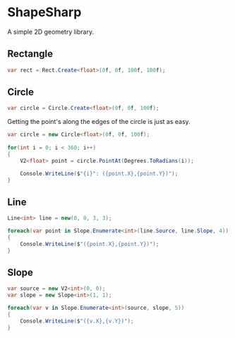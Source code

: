 # ShapeSharp
 
A simple 2D geometry library.

## Rectangle

```cs
var rect = Rect.Create<float>(0f, 0f, 100f, 100f);
```

## Circle

```cs
var circle = Circle.Create<float>(0f, 0f, 100f);
```

Getting the point's along the edges of the circle is just as easy.

```cs
var circle = new Circle<float>(0f, 0f, 100f);
            
for(int i = 0; i < 360; i++)
{
    V2<float> point = circle.PointAt(Degrees.ToRadians(i));

    Console.WriteLine($"{i}°: ({point.X},{point.Y})");
}
```

## Line

```cs
Line<int> line = new(0, 0, 3, 3);

foreach(var point in Slope.Enumerate<int>(line.Source, line.Slope, 4))
{
    Console.WriteLine($"({point.X},{point.Y})");
}
```

## Slope

```cs
var source = new V2<int>(0, 0);
var slope = new Slope<int>(1, 1);

foreach(var v in Slope.Enumerate<int>(source, slope, 5))
{
    Console.WriteLine($"({v.X},{v.Y})");
}
```

##
